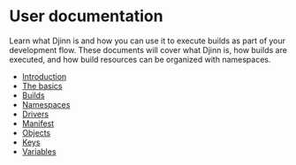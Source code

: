 # User documentation

Learn what Djinn is and how you can use it to execute builds as part of your
development flow. These documents will cover what Djinn is, how builds are
executed, and how build resources can be organized with namespaces.

* [Introduction](/user/introduction)
* [The basics](/user/the-basics)
* [Builds](/user/builds)
* [Namespaces](/user/namespaces)
* [Drivers](/user/drivers)
* [Manifest](/user/manifest)
* [Objects](/user/objects)
* [Keys](/user/keys)
* [Variables](/user/variables)
